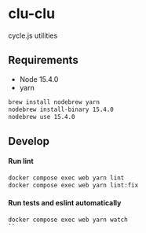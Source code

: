 # clu-clu
cycle.js utilities


## Requirements
- Node 15.4.0
- yarn

```bash
brew install nodebrew yarn
nodebrew install-binary 15.4.0
nodebrew use 15.4.0
```

## Develop

#### Run lint
```bash
docker compose exec web yarn lint
docker compose exec web yarn lint:fix
```

#### Run tests and eslint automatically

```bash
docker compose exec web yarn watch
``
